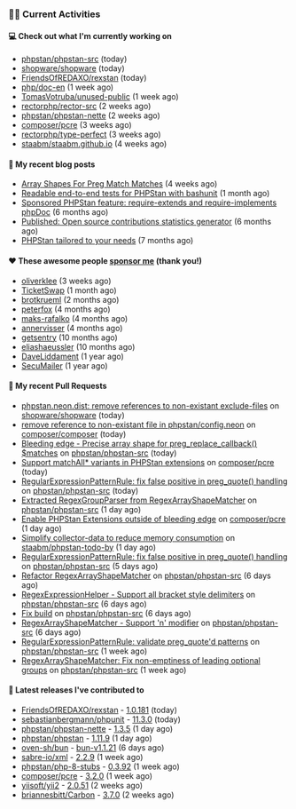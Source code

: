 ### 👨‍💻 Current Activities


#### 💻 Check out what I'm currently working on

- [phpstan/phpstan-src](https://github.com/phpstan/phpstan-src) (today)
- [shopware/shopware](https://github.com/shopware/shopware) (today)
- [FriendsOfREDAXO/rexstan](https://github.com/FriendsOfREDAXO/rexstan) (today)
- [php/doc-en](https://github.com/php/doc-en) (1 week ago)
- [TomasVotruba/unused-public](https://github.com/TomasVotruba/unused-public) (1 week ago)
- [rectorphp/rector-src](https://github.com/rectorphp/rector-src) (2 weeks ago)
- [phpstan/phpstan-nette](https://github.com/phpstan/phpstan-nette) (2 weeks ago)
- [composer/pcre](https://github.com/composer/pcre) (3 weeks ago)
- [rectorphp/type-perfect](https://github.com/rectorphp/type-perfect) (3 weeks ago)
- [staabm/staabm.github.io](https://github.com/staabm/staabm.github.io) (4 weeks ago)


#### 📜 My recent blog posts

- [Array Shapes For Preg Match Matches](https://staabm.github.io/2024/07/05/array-shapes-for-preg-match-matches.html) (4 weeks ago)
- [Readable end-to-end tests for PHPStan with bashunit](https://staabm.github.io/2024/06/28/readable-phpstan-end-to-end-tests-with-bashunit.html) (1 month ago)
- [Sponsored PHPStan feature: require-extends and require-implements phpDoc](https://staabm.github.io/2024/01/15/phpstan-require-extends-implements.html) (6 months ago)
- [Published: Open source contributions statistics generator](https://staabm.github.io/2024/01/10/oss-contribs-published.html) (6 months ago)
- [PHPStan tailored to your needs](https://staabm.github.io/2024/01/01/phpstan-customizing.html) (7 months ago)


#### ❤️ These awesome people [sponsor me](https://github.com/sponsors/staabm) (thank you!)

- [oliverklee](https://github.com/oliverklee) (3 weeks ago)
- [TicketSwap](https://github.com/TicketSwap) (1 month ago)
- [brotkrueml](https://github.com/brotkrueml) (2 months ago)
- [peterfox](https://github.com/peterfox) (4 months ago)
- [maks-rafalko](https://github.com/maks-rafalko) (4 months ago)
- [annervisser](https://github.com/annervisser) (4 months ago)
- [getsentry](https://github.com/getsentry) (10 months ago)
- [eliashaeussler](https://github.com/eliashaeussler) (10 months ago)
- [DaveLiddament](https://github.com/DaveLiddament) (1 year ago)
- [SecuMailer](https://github.com/SecuMailer) (1 year ago)


#### 🔨 My recent Pull Requests

- [phpstan.neon.dist: remove references to non-existant exclude-files](https://github.com/shopware/shopware/pull/3826) on [shopware/shopware](https://github.com/shopware/shopware) (today)
- [remove reference to non-existant file in phpstan/config.neon](https://github.com/composer/composer/pull/12069) on [composer/composer](https://github.com/composer/composer) (today)
- [Bleeding edge - Precise array shape for preg_replace_callback() $matches](https://github.com/phpstan/phpstan-src/pull/3281) on [phpstan/phpstan-src](https://github.com/phpstan/phpstan-src) (today)
- [Support matchAll* variants in PHPStan extensions](https://github.com/composer/pcre/pull/32) on [composer/pcre](https://github.com/composer/pcre) (today)
- [RegularExpressionPatternRule: fix false positive in preg_quote() handling](https://github.com/phpstan/phpstan-src/pull/3280) on [phpstan/phpstan-src](https://github.com/phpstan/phpstan-src) (today)
- [Extracted RegexGroupParser from RegexArrayShapeMatcher](https://github.com/phpstan/phpstan-src/pull/3278) on [phpstan/phpstan-src](https://github.com/phpstan/phpstan-src) (1 day ago)
- [Enable PHPStan Extensions outside of bleeding edge](https://github.com/composer/pcre/pull/31) on [composer/pcre](https://github.com/composer/pcre) (1 day ago)
- [Simplify collector-data to reduce memory consumption](https://github.com/staabm/phpstan-todo-by/pull/104) on [staabm/phpstan-todo-by](https://github.com/staabm/phpstan-todo-by) (1 day ago)
- [RegularExpressionPatternRule: fix false positive in preg_quote() handling](https://github.com/phpstan/phpstan-src/pull/3275) on [phpstan/phpstan-src](https://github.com/phpstan/phpstan-src) (5 days ago)
- [Refactor RegexArrayShapeMatcher](https://github.com/phpstan/phpstan-src/pull/3274) on [phpstan/phpstan-src](https://github.com/phpstan/phpstan-src) (6 days ago)
- [RegexExpressionHelper - Support all bracket style delimiters](https://github.com/phpstan/phpstan-src/pull/3273) on [phpstan/phpstan-src](https://github.com/phpstan/phpstan-src) (6 days ago)
- [Fix build](https://github.com/phpstan/phpstan-src/pull/3272) on [phpstan/phpstan-src](https://github.com/phpstan/phpstan-src) (6 days ago)
- [RegexArrayShapeMatcher - Support &#39;n&#39; modifier](https://github.com/phpstan/phpstan-src/pull/3271) on [phpstan/phpstan-src](https://github.com/phpstan/phpstan-src) (6 days ago)
- [RegularExpressionPatternRule: validate preg_quote&#39;d patterns](https://github.com/phpstan/phpstan-src/pull/3270) on [phpstan/phpstan-src](https://github.com/phpstan/phpstan-src) (1 week ago)
- [RegexArrayShapeMatcher: Fix non-emptiness of leading optional groups](https://github.com/phpstan/phpstan-src/pull/3267) on [phpstan/phpstan-src](https://github.com/phpstan/phpstan-src) (1 week ago)


#### 🔭 Latest releases I've contributed to

- [FriendsOfREDAXO/rexstan](https://github.com/FriendsOfREDAXO/rexstan) - [1.0.181](https://github.com/FriendsOfREDAXO/rexstan/releases/tag/1.0.181) (today)
- [sebastianbergmann/phpunit](https://github.com/sebastianbergmann/phpunit) - [11.3.0](https://github.com/sebastianbergmann/phpunit/releases/tag/11.3.0) (today)
- [phpstan/phpstan-nette](https://github.com/phpstan/phpstan-nette) - [1.3.5](https://github.com/phpstan/phpstan-nette/releases/tag/1.3.5) (1 day ago)
- [phpstan/phpstan](https://github.com/phpstan/phpstan) - [1.11.9](https://github.com/phpstan/phpstan/releases/tag/1.11.9) (1 day ago)
- [oven-sh/bun](https://github.com/oven-sh/bun) - [bun-v1.1.21](https://github.com/oven-sh/bun/releases/tag/bun-v1.1.21) (6 days ago)
- [sabre-io/xml](https://github.com/sabre-io/xml) - [2.2.9](https://github.com/sabre-io/xml/releases/tag/2.2.9) (1 week ago)
- [phpstan/php-8-stubs](https://github.com/phpstan/php-8-stubs) - [0.3.92](https://github.com/phpstan/php-8-stubs/releases/tag/0.3.92) (1 week ago)
- [composer/pcre](https://github.com/composer/pcre) - [3.2.0](https://github.com/composer/pcre/releases/tag/3.2.0) (1 week ago)
- [yiisoft/yii2](https://github.com/yiisoft/yii2) - [2.0.51](https://github.com/yiisoft/yii2/releases/tag/2.0.51) (2 weeks ago)
- [briannesbitt/Carbon](https://github.com/briannesbitt/Carbon) - [3.7.0](https://github.com/briannesbitt/Carbon/releases/tag/3.7.0) (2 weeks ago)
